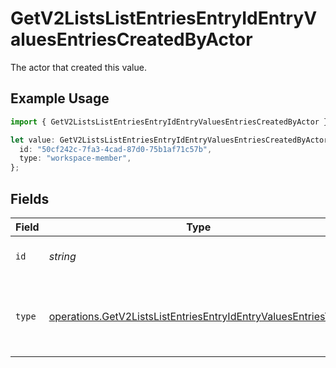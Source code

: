 # GetV2ListsListEntriesEntryIdEntryValuesEntriesCreatedByActor

The actor that created this value.

## Example Usage

```typescript
import { GetV2ListsListEntriesEntryIdEntryValuesEntriesCreatedByActor } from "attio-js/models/operations";

let value: GetV2ListsListEntriesEntryIdEntryValuesEntriesCreatedByActor = {
  id: "50cf242c-7fa3-4cad-87d0-75b1af71c57b",
  type: "workspace-member",
};
```

## Fields

| Field                                                                                                                                          | Type                                                                                                                                           | Required                                                                                                                                       | Description                                                                                                                                    |
| ---------------------------------------------------------------------------------------------------------------------------------------------- | ---------------------------------------------------------------------------------------------------------------------------------------------- | ---------------------------------------------------------------------------------------------------------------------------------------------- | ---------------------------------------------------------------------------------------------------------------------------------------------- |
| `id`                                                                                                                                           | *string*                                                                                                                                       | :heavy_minus_sign:                                                                                                                             | An ID to identify the actor.                                                                                                                   |
| `type`                                                                                                                                         | [operations.GetV2ListsListEntriesEntryIdEntryValuesEntriesType](../../models/operations/getv2listslistentriesentryidentryvaluesentriestype.md) | :heavy_minus_sign:                                                                                                                             | The type of actor. [Read more information on actor types here](/docs/actors).                                                                  |